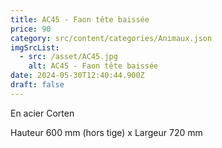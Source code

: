 ```yaml
---
title: AC45 - Faon tête baissée
price: 90
category: src/content/categories/Animaux.json
imgSrcList:
  - src: /asset/AC45.jpg
    alt: AC45 - Faon tête baissée
date: 2024-05-30T12:40:44.900Z
draft: false
---
```


En acier Corten

Hauteur 600 mm (hors tige) x Largeur 720 mm
